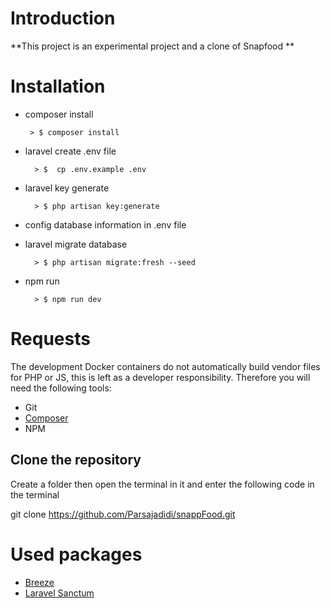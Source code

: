 # Introduction
**This project is an experimental project and a clone of Snapfood **

# Installation

 - composer install
			
	    > $ composer install
	    
- laravel create .env file

		> $  cp .env.example .env
- laravel key generate
			
		> $ php artisan key:generate


- config database information in .env file
- laravel migrate database
			
		> $ php artisan migrate:fresh --seed
        
- npm run
			
		> $ npm run dev

# Requests

The development Docker containers do not automatically build vendor files for PHP or JS, this is left as a developer responsibility. Therefore you will need the following tools:

-   Git
-   [Composer](http://getcomposer.org/)
-   NPM 

## Clone the repository

Create a folder then open the terminal in it and enter the following code in the terminal

git clone https://github.com/Parsajadidi/snappFood.git

# Used packages

 
 - [Breeze](https://github.com/laravel/breeze)
 - [Laravel Sanctum](https://github.com/laravel/sanctum)
 
